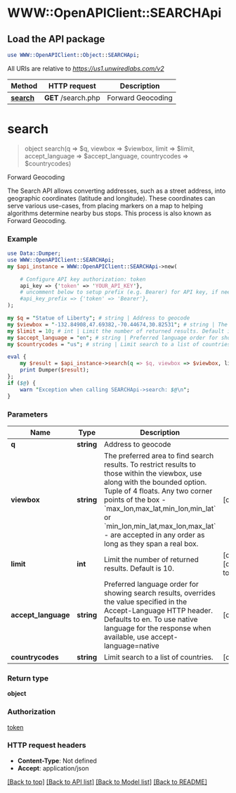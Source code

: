 # WWW::OpenAPIClient::SEARCHApi

## Load the API package
```perl
use WWW::OpenAPIClient::Object::SEARCHApi;
```

All URIs are relative to *https://us1.unwiredlabs.com/v2*

Method | HTTP request | Description
------------- | ------------- | -------------
[**search**](SEARCHApi.md#search) | **GET** /search.php | Forward Geocoding


# **search**
> object search(q => $q, viewbox => $viewbox, limit => $limit, accept_language => $accept_language, countrycodes => $countrycodes)

Forward Geocoding

The Search API allows converting addresses, such as a street address, into geographic coordinates (latitude and longitude). These coordinates can serve various use-cases, from placing markers on a map to helping algorithms determine nearby bus stops. This process is also known as Forward Geocoding.

### Example 
```perl
use Data::Dumper;
use WWW::OpenAPIClient::SEARCHApi;
my $api_instance = WWW::OpenAPIClient::SEARCHApi->new(

    # Configure API key authorization: token
    api_key => {'token' => 'YOUR_API_KEY'},
    # uncomment below to setup prefix (e.g. Bearer) for API key, if needed
    #api_key_prefix => {'token' => 'Bearer'},
);

my $q = "Statue of Liberty"; # string | Address to geocode
my $viewbox = "-132.84908,47.69382,-70.44674,30.82531"; # string | The preferred area to find search results.  To restrict results to those within the viewbox, use along with the bounded option. Tuple of 4 floats. Any two corner points of the box - `max_lon,max_lat,min_lon,min_lat` or `min_lon,min_lat,max_lon,max_lat` - are accepted in any order as long as they span a real box. 
my $limit = 10; # int | Limit the number of returned results. Default is 10.
my $accept_language = "en"; # string | Preferred language order for showing search results, overrides the value specified in the Accept-Language HTTP header. Defaults to en. To use native language for the response when available, use accept-language=native
my $countrycodes = "us"; # string | Limit search to a list of countries.

eval { 
    my $result = $api_instance->search(q => $q, viewbox => $viewbox, limit => $limit, accept_language => $accept_language, countrycodes => $countrycodes);
    print Dumper($result);
};
if ($@) {
    warn "Exception when calling SEARCHApi->search: $@\n";
}
```

### Parameters

Name | Type | Description  | Notes
------------- | ------------- | ------------- | -------------
 **q** | **string**| Address to geocode | 
 **viewbox** | **string**| The preferred area to find search results.  To restrict results to those within the viewbox, use along with the bounded option. Tuple of 4 floats. Any two corner points of the box - &#x60;max_lon,max_lat,min_lon,min_lat&#x60; or &#x60;min_lon,min_lat,max_lon,max_lat&#x60; - are accepted in any order as long as they span a real box.  | [optional] 
 **limit** | **int**| Limit the number of returned results. Default is 10. | [optional] [default to 10]
 **accept_language** | **string**| Preferred language order for showing search results, overrides the value specified in the Accept-Language HTTP header. Defaults to en. To use native language for the response when available, use accept-language&#x3D;native | [optional] 
 **countrycodes** | **string**| Limit search to a list of countries. | [optional] 

### Return type

**object**

### Authorization

[token](../README.md#token)

### HTTP request headers

 - **Content-Type**: Not defined
 - **Accept**: application/json

[[Back to top]](#) [[Back to API list]](../README.md#documentation-for-api-endpoints) [[Back to Model list]](../README.md#documentation-for-models) [[Back to README]](../README.md)

